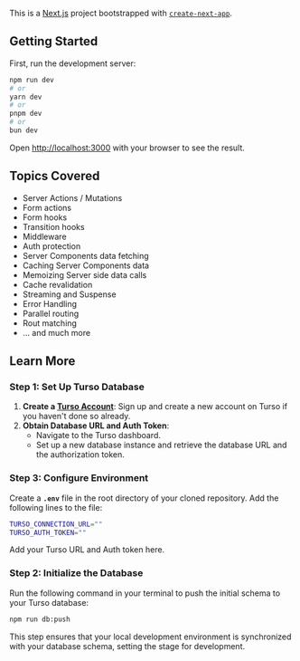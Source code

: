 This is a [Next.js](https://nextjs.org/) project bootstrapped with [`create-next-app`](https://github.com/vercel/next.js/tree/canary/packages/create-next-app).

## Getting Started

First, run the development server:

```bash
npm run dev
# or
yarn dev
# or
pnpm dev
# or
bun dev
```

Open [http://localhost:3000](http://localhost:3000) with your browser to see the result.


## Topics Covered

- Server Actions / Mutations
- Form actions
- Form hooks
- Transition hooks
- Middleware
- Auth protection
- Server Components data fetching
- Caching Server Components data
- Memoizing Server side data calls
- Cache revalidation
- Streaming and Suspense
- Error Handling
- Parallel routing
- Rout matching
- … and much more


## Learn More

### **Step 1: Set Up Turso Database**

1. **Create a [Turso Account](https://turso.tech/)**: Sign up and create a new account on Turso if you haven't done so already.
2. **Obtain Database URL and Auth Token**:
    - Navigate to the Turso dashboard.
    - Set up a new database instance and retrieve the database URL and the authorization token.

### **Step 3: Configure Environment**

Create a **`.env`** file in the root directory of your cloned repository. Add the following lines to the file:

```bash
TURSO_CONNECTION_URL=""
TURSO_AUTH_TOKEN=""
```

Add your Turso URL and Auth token here.

### **Step 2: Initialize the Database**

Run the following command in your terminal to push the initial schema to your Turso database:

```bash
npm run db:push
```

This step ensures that your local development environment is synchronized with your database schema, setting the stage for development.



